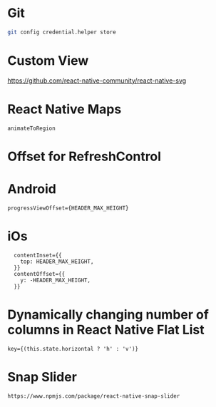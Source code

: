 # Git
```sh
git config credential.helper store
```

# Custom View

https://github.com/react-native-community/react-native-svg

# React Native Maps

`animateToRegion`

# Offset for RefreshControl
# Android
`progressViewOffset={HEADER_MAX_HEIGHT}`
# iOs
```
  contentInset={{
    top: HEADER_MAX_HEIGHT,
  }}
  contentOffset={{
    y: -HEADER_MAX_HEIGHT,
  }}
```
# Dynamically changing number of columns in React Native Flat List
```
key={(this.state.horizontal ? 'h' : 'v')}
```
# Snap Slider

```
https://www.npmjs.com/package/react-native-snap-slider
```
